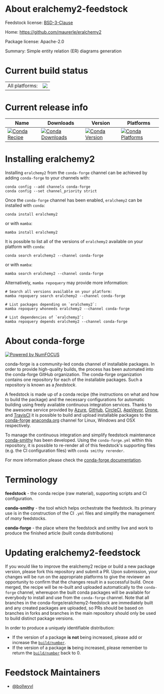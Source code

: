 About eralchemy2-feedstock
==========================

Feedstock license: [BSD-3-Clause](https://github.com/conda-forge/eralchemy2-feedstock/blob/main/LICENSE.txt)

Home: https://github.com/maurerle/eralchemy2

Package license: Apache-2.0

Summary: Simple entity relation (ER) diagrams generation

Current build status
====================


<table><tr><td>All platforms:</td>
    <td>
      <a href="https://dev.azure.com/conda-forge/feedstock-builds/_build/latest?definitionId=19690&branchName=main">
        <img src="https://dev.azure.com/conda-forge/feedstock-builds/_apis/build/status/eralchemy2-feedstock?branchName=main">
      </a>
    </td>
  </tr>
</table>

Current release info
====================

| Name | Downloads | Version | Platforms |
| --- | --- | --- | --- |
| [![Conda Recipe](https://img.shields.io/badge/recipe-eralchemy2-green.svg)](https://anaconda.org/conda-forge/eralchemy2) | [![Conda Downloads](https://img.shields.io/conda/dn/conda-forge/eralchemy2.svg)](https://anaconda.org/conda-forge/eralchemy2) | [![Conda Version](https://img.shields.io/conda/vn/conda-forge/eralchemy2.svg)](https://anaconda.org/conda-forge/eralchemy2) | [![Conda Platforms](https://img.shields.io/conda/pn/conda-forge/eralchemy2.svg)](https://anaconda.org/conda-forge/eralchemy2) |

Installing eralchemy2
=====================

Installing `eralchemy2` from the `conda-forge` channel can be achieved by adding `conda-forge` to your channels with:

```
conda config --add channels conda-forge
conda config --set channel_priority strict
```

Once the `conda-forge` channel has been enabled, `eralchemy2` can be installed with `conda`:

```
conda install eralchemy2
```

or with `mamba`:

```
mamba install eralchemy2
```

It is possible to list all of the versions of `eralchemy2` available on your platform with `conda`:

```
conda search eralchemy2 --channel conda-forge
```

or with `mamba`:

```
mamba search eralchemy2 --channel conda-forge
```

Alternatively, `mamba repoquery` may provide more information:

```
# Search all versions available on your platform:
mamba repoquery search eralchemy2 --channel conda-forge

# List packages depending on `eralchemy2`:
mamba repoquery whoneeds eralchemy2 --channel conda-forge

# List dependencies of `eralchemy2`:
mamba repoquery depends eralchemy2 --channel conda-forge
```


About conda-forge
=================

[![Powered by
NumFOCUS](https://img.shields.io/badge/powered%20by-NumFOCUS-orange.svg?style=flat&colorA=E1523D&colorB=007D8A)](https://numfocus.org)

conda-forge is a community-led conda channel of installable packages.
In order to provide high-quality builds, the process has been automated into the
conda-forge GitHub organization. The conda-forge organization contains one repository
for each of the installable packages. Such a repository is known as a *feedstock*.

A feedstock is made up of a conda recipe (the instructions on what and how to build
the package) and the necessary configurations for automatic building using freely
available continuous integration services. Thanks to the awesome service provided by
[Azure](https://azure.microsoft.com/en-us/services/devops/), [GitHub](https://github.com/),
[CircleCI](https://circleci.com/), [AppVeyor](https://www.appveyor.com/),
[Drone](https://cloud.drone.io/welcome), and [TravisCI](https://travis-ci.com/)
it is possible to build and upload installable packages to the
[conda-forge](https://anaconda.org/conda-forge) [anaconda.org](https://anaconda.org/)
channel for Linux, Windows and OSX respectively.

To manage the continuous integration and simplify feedstock maintenance
[conda-smithy](https://github.com/conda-forge/conda-smithy) has been developed.
Using the ``conda-forge.yml`` within this repository, it is possible to re-render all of
this feedstock's supporting files (e.g. the CI configuration files) with ``conda smithy rerender``.

For more information please check the [conda-forge documentation](https://conda-forge.org/docs/).

Terminology
===========

**feedstock** - the conda recipe (raw material), supporting scripts and CI configuration.

**conda-smithy** - the tool which helps orchestrate the feedstock.
                   Its primary use is in the construction of the CI ``.yml`` files
                   and simplify the management of *many* feedstocks.

**conda-forge** - the place where the feedstock and smithy live and work to
                  produce the finished article (built conda distributions)


Updating eralchemy2-feedstock
=============================

If you would like to improve the eralchemy2 recipe or build a new
package version, please fork this repository and submit a PR. Upon submission,
your changes will be run on the appropriate platforms to give the reviewer an
opportunity to confirm that the changes result in a successful build. Once
merged, the recipe will be re-built and uploaded automatically to the
`conda-forge` channel, whereupon the built conda packages will be available for
everybody to install and use from the `conda-forge` channel.
Note that all branches in the conda-forge/eralchemy2-feedstock are
immediately built and any created packages are uploaded, so PRs should be based
on branches in forks and branches in the main repository should only be used to
build distinct package versions.

In order to produce a uniquely identifiable distribution:
 * If the version of a package **is not** being increased, please add or increase
   the [``build/number``](https://docs.conda.io/projects/conda-build/en/latest/resources/define-metadata.html#build-number-and-string).
 * If the version of a package **is** being increased, please remember to return
   the [``build/number``](https://docs.conda.io/projects/conda-build/en/latest/resources/define-metadata.html#build-number-and-string)
   back to 0.

Feedstock Maintainers
=====================

* [@bollwyvl](https://github.com/bollwyvl/)

